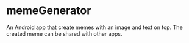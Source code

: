 # memeGenerator
An Android app that create memes with an image and text on top. The created meme can be shared with other apps.
